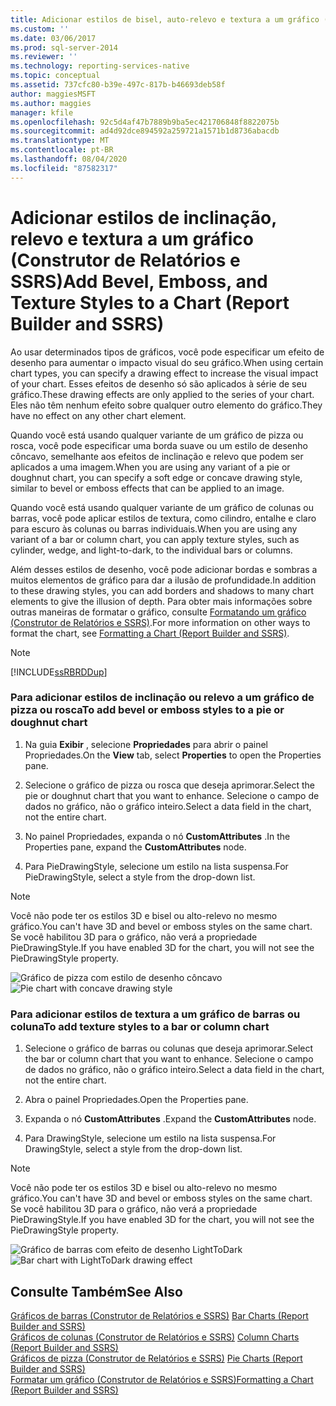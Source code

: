 ```yaml
---
title: Adicionar estilos de bisel, auto-relevo e textura a um gráfico (Construtor de Relatórios e SSRS) | Microsoft Docs
ms.custom: ''
ms.date: 03/06/2017
ms.prod: sql-server-2014
ms.reviewer: ''
ms.technology: reporting-services-native
ms.topic: conceptual
ms.assetid: 737cfc80-b39e-497c-817b-b46693deb58f
author: maggiesMSFT
ms.author: maggies
manager: kfile
ms.openlocfilehash: 92c5d4af47b7889b9ba5ec421706848f8822075b
ms.sourcegitcommit: ad4d92dce894592a259721a1571b1d8736abacdb
ms.translationtype: MT
ms.contentlocale: pt-BR
ms.lasthandoff: 08/04/2020
ms.locfileid: "87582317"
---
```

# <a name="add-bevel-emboss-and-texture-styles-to-a-chart-report-builder-and-ssrs"></a><span data-ttu-id="2f63c-102">Adicionar estilos de inclinação, relevo e textura a um gráfico (Construtor de Relatórios e SSRS)</span><span class="sxs-lookup"><span data-stu-id="2f63c-102">Add Bevel, Emboss, and Texture Styles to a Chart (Report Builder and SSRS)</span></span>
  <span data-ttu-id="2f63c-103">Ao usar determinados tipos de gráficos, você pode especificar um efeito de desenho para aumentar o impacto visual do seu gráfico.</span><span class="sxs-lookup"><span data-stu-id="2f63c-103">When using certain chart types, you can specify a drawing effect to increase the visual impact of your chart.</span></span> <span data-ttu-id="2f63c-104">Esses efeitos de desenho só são aplicados à série de seu gráfico.</span><span class="sxs-lookup"><span data-stu-id="2f63c-104">These drawing effects are only applied to the series of your chart.</span></span> <span data-ttu-id="2f63c-105">Eles não têm nenhum efeito sobre qualquer outro elemento do gráfico.</span><span class="sxs-lookup"><span data-stu-id="2f63c-105">They have no effect on any other chart element.</span></span>  
  
 <span data-ttu-id="2f63c-106">Quando você está usando qualquer variante de um gráfico de pizza ou rosca, você pode especificar uma borda suave ou um estilo de desenho côncavo, semelhante aos efeitos de inclinação e relevo que podem ser aplicados a uma imagem.</span><span class="sxs-lookup"><span data-stu-id="2f63c-106">When you are using any variant of a pie or doughnut chart, you can specify a soft edge or concave drawing style, similar to bevel or emboss effects that can be applied to an image.</span></span>  
  
 <span data-ttu-id="2f63c-107">Quando você está usando qualquer variante de um gráfico de colunas ou barras, você pode aplicar estilos de textura, como cilindro, entalhe e claro para escuro às colunas ou barras individuais.</span><span class="sxs-lookup"><span data-stu-id="2f63c-107">When you are using any variant of a bar or column chart, you can apply texture styles, such as cylinder, wedge, and light-to-dark, to the individual bars or columns.</span></span>  
  
 <span data-ttu-id="2f63c-108">Além desses estilos de desenho, você pode adicionar bordas e sombras a muitos elementos de gráfico para dar a ilusão de profundidade.</span><span class="sxs-lookup"><span data-stu-id="2f63c-108">In addition to these drawing styles, you can add borders and shadows to many chart elements to give the illusion of depth.</span></span> <span data-ttu-id="2f63c-109">Para obter mais informações sobre outras maneiras de formatar o gráfico, consulte [Formatando um gráfico &#40;Construtor de Relatórios e SSRS&#41;](formatting-a-chart-report-builder-and-ssrs.md).</span><span class="sxs-lookup"><span data-stu-id="2f63c-109">For more information on other ways to format the chart, see [Formatting a Chart &#40;Report Builder and SSRS&#41;](formatting-a-chart-report-builder-and-ssrs.md).</span></span>  
  
> [!NOTE]  
>  [!INCLUDE[ssRBRDDup](../../includes/ssrbrddup-md.md)]  
  
### <a name="to-add-bevel-or-emboss-styles-to-a-pie-or-doughnut-chart"></a><span data-ttu-id="2f63c-110">Para adicionar estilos de inclinação ou relevo a um gráfico de pizza ou rosca</span><span class="sxs-lookup"><span data-stu-id="2f63c-110">To add bevel or emboss styles to a pie or doughnut chart</span></span>  
  
1.  <span data-ttu-id="2f63c-111">Na guia **Exibir** , selecione **Propriedades** para abrir o painel Propriedades.</span><span class="sxs-lookup"><span data-stu-id="2f63c-111">On the **View** tab, select **Properties** to open the Properties pane.</span></span>  
  
2.  <span data-ttu-id="2f63c-112">Selecione o gráfico de pizza ou rosca que deseja aprimorar.</span><span class="sxs-lookup"><span data-stu-id="2f63c-112">Select the pie or doughnut chart that you want to enhance.</span></span> <span data-ttu-id="2f63c-113">Selecione o campo de dados no gráfico, não o gráfico inteiro.</span><span class="sxs-lookup"><span data-stu-id="2f63c-113">Select a data field in the chart, not the entire chart.</span></span>  
  
3.  <span data-ttu-id="2f63c-114">No painel Propriedades, expanda o nó **CustomAttributes** .</span><span class="sxs-lookup"><span data-stu-id="2f63c-114">In the Properties pane, expand the **CustomAttributes** node.</span></span>  
  
4.  <span data-ttu-id="2f63c-115">Para PieDrawingStyle, selecione um estilo na lista suspensa.</span><span class="sxs-lookup"><span data-stu-id="2f63c-115">For PieDrawingStyle, select a style from the drop-down list.</span></span>  
  
> [!NOTE]  
>  <span data-ttu-id="2f63c-116">Você não pode ter os estilos 3D e bisel ou alto-relevo no mesmo gráfico.</span><span class="sxs-lookup"><span data-stu-id="2f63c-116">You can't have 3D and bevel or emboss styles on the same chart.</span></span> <span data-ttu-id="2f63c-117">Se você habilitou 3D para o gráfico, não verá a propriedade PieDrawingStyle.</span><span class="sxs-lookup"><span data-stu-id="2f63c-117">If you have enabled 3D for the chart, you will not see the PieDrawingStyle property.</span></span>  
  
 <span data-ttu-id="2f63c-118">![Gráfico de pizza com estilo de desenho côncavo](../media/rs-piedrawingeffects-concave.gif "Gráfico de pizza com estilo de desenho côncavo")</span><span class="sxs-lookup"><span data-stu-id="2f63c-118">![Pie chart with concave drawing style](../media/rs-piedrawingeffects-concave.gif "Pie chart with concave drawing style")</span></span>  
  
### <a name="to-add-texture-styles-to-a-bar-or-column-chart"></a><span data-ttu-id="2f63c-119">Para adicionar estilos de textura a um gráfico de barras ou coluna</span><span class="sxs-lookup"><span data-stu-id="2f63c-119">To add texture styles to a bar or column chart</span></span>  
  
1.  <span data-ttu-id="2f63c-120">Selecione o gráfico de barras ou colunas que deseja aprimorar.</span><span class="sxs-lookup"><span data-stu-id="2f63c-120">Select the bar or column chart that you want to enhance.</span></span> <span data-ttu-id="2f63c-121">Selecione o campo de dados no gráfico, não o gráfico inteiro.</span><span class="sxs-lookup"><span data-stu-id="2f63c-121">Select a data field in the chart, not the entire chart.</span></span>  
  
2.  <span data-ttu-id="2f63c-122">Abra o painel Propriedades.</span><span class="sxs-lookup"><span data-stu-id="2f63c-122">Open the Properties pane.</span></span>  
  
3.  <span data-ttu-id="2f63c-123">Expanda o nó **CustomAttributes** .</span><span class="sxs-lookup"><span data-stu-id="2f63c-123">Expand the **CustomAttributes** node.</span></span>  
  
4.  <span data-ttu-id="2f63c-124">Para DrawingStyle, selecione um estilo na lista suspensa.</span><span class="sxs-lookup"><span data-stu-id="2f63c-124">For DrawingStyle, select a style from the drop-down list.</span></span>  
  
> [!NOTE]  
>  <span data-ttu-id="2f63c-125">Você não pode ter os estilos 3D e bisel ou alto-relevo no mesmo gráfico.</span><span class="sxs-lookup"><span data-stu-id="2f63c-125">You can't have 3D and bevel or emboss styles on the same chart.</span></span> <span data-ttu-id="2f63c-126">Se você habilitou 3D para o gráfico, não verá a propriedade PieDrawingStyle.</span><span class="sxs-lookup"><span data-stu-id="2f63c-126">If you have enabled 3D for the chart, you will not see the PieDrawingStyle property.</span></span>  
  
 <span data-ttu-id="2f63c-127">![Gráfico de barras com efeito de desenho LightToDark](../media/rs-bardrawingeffects-lighttodark.gif "Gráfico de barras com efeito de desenho LightToDark")</span><span class="sxs-lookup"><span data-stu-id="2f63c-127">![Bar chart with LightToDark drawing effect](../media/rs-bardrawingeffects-lighttodark.gif "Bar chart with LightToDark drawing effect")</span></span>  
  
## <a name="see-also"></a><span data-ttu-id="2f63c-128">Consulte Também</span><span class="sxs-lookup"><span data-stu-id="2f63c-128">See Also</span></span>  
 <span data-ttu-id="2f63c-129">[Gráficos de barras &#40;Construtor de Relatórios e SSRS&#41;](charts-report-builder-and-ssrs.md) </span><span class="sxs-lookup"><span data-stu-id="2f63c-129">[Bar Charts &#40;Report Builder and SSRS&#41;](charts-report-builder-and-ssrs.md) </span></span>  
 <span data-ttu-id="2f63c-130">[Gráficos de colunas &#40;Construtor de Relatórios e SSRS&#41;](column-charts-report-builder-and-ssrs.md) </span><span class="sxs-lookup"><span data-stu-id="2f63c-130">[Column Charts &#40;Report Builder and SSRS&#41;](column-charts-report-builder-and-ssrs.md) </span></span>  
 <span data-ttu-id="2f63c-131">[Gráficos de pizza &#40;Construtor de Relatórios e SSRS&#41;](pie-charts-report-builder-and-ssrs.md) </span><span class="sxs-lookup"><span data-stu-id="2f63c-131">[Pie Charts &#40;Report Builder and SSRS&#41;](pie-charts-report-builder-and-ssrs.md) </span></span>  
 [<span data-ttu-id="2f63c-132">Formatar um gráfico &#40;Construtor de Relatórios e SSRS&#41;</span><span class="sxs-lookup"><span data-stu-id="2f63c-132">Formatting a Chart &#40;Report Builder and SSRS&#41;</span></span>](formatting-a-chart-report-builder-and-ssrs.md)  
  
  
